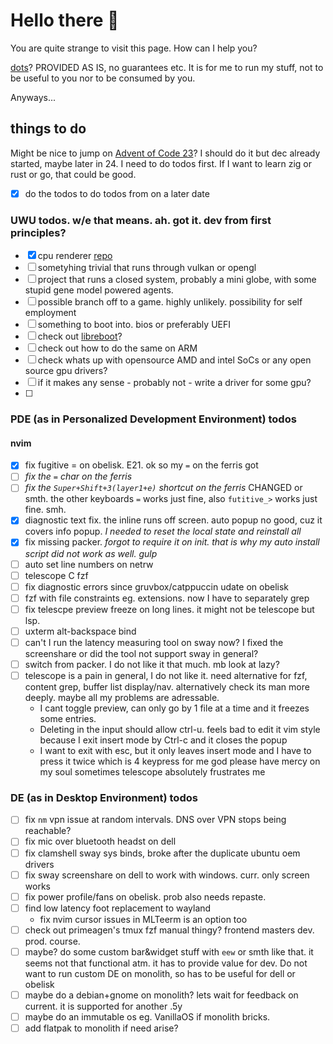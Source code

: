 # Hello there 👋

You are quite strange to visit this page. How can I help you?

[dots](https://github.com/distenz/dotfiles)? PROVIDED AS IS, no guarantees etc.
It is for me to run my stuff, not to be useful to you nor to be consumed by 
you.

Anyways...

## things to do

Might be nice to jump on 
[Advent of Code 23](https://adventofcode.com/2023/day/1)?
I should do it but dec already started, maybe later in 24. I need to do todos 
first. If I want to learn zig or rust or go, that could be good.

- [x] do the todos to do todos from on a later date

### UWU todos. w/e that means. ah. got it. dev from first principles?
- [x] cpu renderer [repo](https://github.com/distenz/renderer)
- [ ] sometyhing trivial that runs through vulkan or opengl
- [ ] project that runs a closed system, probably a mini globe, with some stupid 
gene model powered agents.
- [ ] possible branch off to a game. highly unlikely. possibility for self 
employment
- [ ] something to boot into. bios or preferably UEFI
- [ ] check out [libreboot](https://libreboot.org)?
- [ ] check out how to do the same on ARM
- [ ] check whats up with opensource AMD and intel SoCs or any open source gpu 
drivers?
- [ ] if it makes any sense - probably not - write a driver for some gpu?
- [ ] 

### PDE (as in Personalized Development Environment) todos
#### nvim
- [x] fix fugitive = on obelisk. E21. ok so my `=` on the ferris got 
- [ ] *fix the `=` char on the ferris*
- [ ] *fix the `Super+Shift+3(layer1+e)` shortcut on the ferris*
CHANGED or smth. the other keyboards `=` works just fine, also `futitive_>` 
works just fine. smh.
- [x] diagnostic text fix. the inline runs off screen. auto popup no good, cuz 
it covers info popup. *I needed to reset the local state and reinstall all*
- [x] fix missing packer. *forgot to require it on init. that is why my auto 
install script did not work as well. _gulp_*
- [ ] auto set line numbers on netrw
- [ ] telescope C fzf
- [ ] fix diagnostic errors since gruvbox/catppuccin udate on obelisk
- [ ] fzf with file constraints eg. extensions. now I have to separately grep
- [ ] fix telescpe preview freeze on long lines. it might not be telescope but 
lsp.
- [ ] uxterm alt-backspace bind
- [ ] can't I run the latency measuring tool on sway now? I fixed the 
screenshare or did the tool not support sway in general?
- [ ] switch from packer. I do not like it that much. mb look at lazy?
- [ ] telescope is a pain in general, I do not like it. need alternative for 
fzf, content grep, buffer list display/nav. alternatively check its man more 
deeply. maybe all my problems are adressable.
    - I cant toggle preview, can only go by 1 file at a time and it freezes 
    some entries. 
    - Deleting in the input should allow ctrl-u. feels bad to edit it vim 
    style because I exit insert mode by Ctrl-c and it closes the popup
    - I want to exit with esc, but it only leaves insert mode and I have to 
    press it twice which is 4 keypress for me god please have mercy on my soul
    sometimes telescope absolutely frustrates me

### DE (as in Desktop Environment) todos 
- [ ] fix `nm` vpn issue at random intervals. DNS over VPN stops being 
reachable?
- [ ] fix mic over bluetooth headst on dell
- [ ] fix clamshell sway sys binds, broke after the duplicate ubuntu oem drivers
- [ ] fix sway screenshare on dell to work with windows. curr. only screen works
- [ ] fix power profile/fans on obelisk. prob also needs repaste.
- [ ] find low latency foot replacement to wayland 
    - fix nvim cursor issues in MLTeerm is an option too
- [ ] check out primeagen's tmux fzf manual thingy? frontend masters dev. prod. 
course.
- [ ] maybe? do some custom bar&widget stuff with `eew` or smth like that. it 
seems not that functional atm. it has to provide value for dev. Do not want to 
run custom DE on monolith, so has to be useful for dell or obelisk
- [ ] maybe do a debian+gnome on monolith? lets wait for feedback on current. it 
is supported for another .5y
- [ ] maybe do an immutable os eg. VanillaOS if monolith bricks.
- [ ] add flatpak to monolith if need arise?

<!--
**distenz/distenz** is a ✨ _special_ ✨ repository because its `README.md` (this file) appears on your GitHub profile.

Here are some ideas to get you started:

- 🔭 I’m currently working on ...
- 🌱 I’m currently learning ...
- 👯 I’m looking to collaborate on ...
- 🤔 I’m looking for help with ...
- 💬 Ask me about ...
- 📫 How to reach me: ...
- 😄 Pronouns: ...
- ⚡ Fun fact: ...
-->
